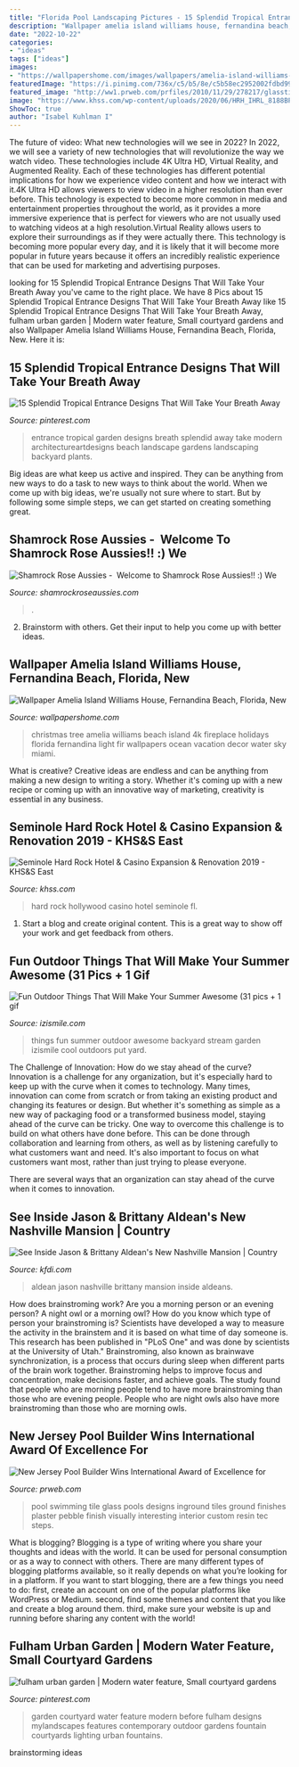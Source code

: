 ```yaml
---
title: "Florida Pool Landscaping Pictures - 15 Splendid Tropical Entrance Designs That Will Take Your Breath Away"
description: "Wallpaper amelia island williams house, fernandina beach, florida, new"
date: "2022-10-22"
categories:
- "ideas"
tags: ["ideas"]
images:
- "https://wallpapershome.com/images/wallpapers/amelia-island-williams-house-3840x2160-fernandina-beach-florida-new-499.jpg"
featuredImage: "https://i.pinimg.com/736x/c5/b5/8e/c5b58ec2952002fdbd9930636ad6f91d.jpg"
featured_image: "http://ww1.prweb.com/prfiles/2010/11/29/278217/glasstilefloor.jpg"
image: "https://www.khss.com/wp-content/uploads/2020/06/HRH_IHRL_8188BPF-2500x1405.jpg"
ShowToc: true
author: "Isabel Kuhlman I"
---
```



The future of video: What new technologies will we see in 2022?
In 2022, we will see a variety of new technologies that will revolutionize the way we watch video. These technologies include 4K Ultra HD, Virtual Reality, and Augmented Reality. Each of these technologies has different potential implications for how we experience video content and how we interact with it.4K Ultra HD allows viewers to view video in a higher resolution than ever before. This technology is expected to become more common in media and entertainment properties throughout the world, as it provides a more immersive experience that is perfect for viewers who are not usually used to watching videos at a high resolution.Virtual Reality allows users to explore their surroundings as if they were actually there. This technology is becoming more popular every day, and it is likely that it will become more popular in future years because it offers an incredibly realistic experience that can be used for marketing and advertising purposes.

	

		
looking for 15 Splendid Tropical Entrance Designs That Will Take Your Breath Away you've came to the right place. We have 8 Pics about 15 Splendid Tropical Entrance Designs That Will Take Your Breath Away like 15 Splendid Tropical Entrance Designs That Will Take Your Breath Away, fulham urban garden | Modern water feature, Small courtyard gardens and also Wallpaper Amelia Island Williams House, Fernandina Beach, Florida, New. Here it is:
		
    
## 15 Splendid Tropical Entrance Designs That Will Take Your Breath Away

<img loading=lazy src="https://i.pinimg.com/736x/6d/fe/aa/6dfeaa4e02fd9432b407aa9178da174c.jpg" onerror="this.onerror=null;this.src='https://tse2.mm.bing.net/th?id=OIP.gOdjSZG1kC0Fwptk1l7a0AHaLH&amp;pid=15.1';" alt="15 Splendid Tropical Entrance Designs That Will Take Your Breath Away">

_Source: pinterest.com_

>entrance tropical garden designs breath splendid away take modern architectureartdesigns beach landscape gardens landscaping backyard plants. 

	

Big ideas are what keep us active and inspired. They can be anything from new ways to do a task to new ways to think about the world. When we come up with big ideas, we're usually not sure where to start. But by following some simple steps, we can get started on creating something great.

    
## Shamrock Rose Aussies - ﻿﻿﻿ Welcome To Shamrock Rose Aussies!! :) We

<img loading=lazy src="http://shamrockroseaussies.com/yahoo_site_admin/assets/images/DSC_0376.7603913_std.JPG" onerror="this.onerror=null;this.src='https://tse1.mm.bing.net/th?id=OIP.Iws8PnI38sIw8Ut9dqL-WAHaFd&amp;pid=15.1';" alt="Shamrock Rose Aussies - ﻿﻿﻿ Welcome to Shamrock Rose Aussies!! :) We">

_Source: shamrockroseaussies.com_

>. 

	

2. Brainstorm with others. Get their input to help you come up with better ideas.

    
## Wallpaper Amelia Island Williams House, Fernandina Beach, Florida, New

<img loading=lazy src="https://wallpapershome.com/images/wallpapers/amelia-island-williams-house-3840x2160-fernandina-beach-florida-new-499.jpg" onerror="this.onerror=null;this.src='https://tse1.mm.bing.net/th?id=OIP.l8PPYWLspn1JfnoJxcqahQHaEK&amp;pid=15.1';" alt="Wallpaper Amelia Island Williams House, Fernandina Beach, Florida, New">

_Source: wallpapershome.com_

>christmas tree amelia williams beach island 4k fireplace holidays florida fernandina light fir wallpapers ocean vacation decor water sky miami. 

	

What is creative?
Creative ideas are endless and can be anything from making a new design to writing a story. Whether it's coming up with a new recipe or coming up with an innovative way of marketing, creativity is essential in any business.

    
## Seminole Hard Rock Hotel &amp; Casino Expansion &amp; Renovation 2019 - KHS&amp;S East

<img loading=lazy src="https://www.khss.com/wp-content/uploads/2020/06/HRH_IHRL_8188BPF-2500x1405.jpg" onerror="this.onerror=null;this.src='https://tse3.mm.bing.net/th?id=OIP.BrfTh5Ah2ZKMl1oWwei3xQHaEK&amp;pid=15.1';" alt="Seminole Hard Rock Hotel &amp; Casino Expansion &amp; Renovation 2019 - KHS&amp;S East">

_Source: khss.com_

>hard rock hollywood casino hotel seminole fl. 

	

1. Start a blog and create original content. This is a great way to show off your work and get feedback from others.

    
## Fun Outdoor Things That Will Make Your Summer Awesome (31 Pics + 1 Gif

<img loading=lazy src="http://img.izismile.com/img/img7/20140331/640/fun_outdoor_things_that_will_make_your_summer_awesome_640_15.jpg" onerror="this.onerror=null;this.src='https://tse4.mm.bing.net/th?id=OIP.O0_SAr-I4VWe0s5S8DPxAgHaLV&amp;pid=15.1';" alt="Fun Outdoor Things That Will Make Your Summer Awesome (31 pics + 1 gif">

_Source: izismile.com_

>things fun summer outdoor awesome backyard stream garden izismile cool outdoors put yard. 

	

The Challenge of Innovation: How do we stay ahead of the curve?
Innovation is a challenge for any organization, but it's especially hard to keep up with the curve when it comes to technology. Many times, innovation can come from scratch or from taking an existing product and changing its features or design. But whether it's something as simple as a new way of packaging food or a transformed business model, staying ahead of the curve can be tricky.
One way to overcome this challenge is to build on what others have done before. This can be done through collaboration and learning from others, as well as by listening carefully to what customers want and need. It's also important to focus on what customers want most, rather than just trying to please everyone.

There are several ways that an organization can stay ahead of the curve when it comes to innovation.

    
## See Inside Jason &amp; Brittany Aldean&#039;s New Nashville Mansion | Country

<img loading=lazy src="https://dehayf5mhw1h7.cloudfront.net/wp-content/uploads/sites/1255/2020/06/15081558/Aldean-Home-4.jpg" onerror="this.onerror=null;this.src='https://tse2.mm.bing.net/th?id=OIP.pE56GxL_ODnfc4ZPgzFQTwHaNH&amp;pid=15.1';" alt="See Inside Jason &amp; Brittany Aldean&#039;s New Nashville Mansion | Country">

_Source: kfdi.com_

>aldean jason nashville brittany mansion inside aldeans. 

	

How does brainstroming work?
Are you a morning person or an evening person? A night owl or a morning owl? How do you know which type of person your brainstroming is? Scientists have developed a way to measure the activity in the brainstem and it is based on what time of day someone is. This research has been published in "PLoS One" and was done by scientists at the University of Utah."
Brainstroming, also known as brainwave synchronization, is a process that occurs during sleep when different parts of the brain work together. Brainstroming helps to improve focus and concentration, make decisions faster, and achieve goals. The study found that people who are morning people tend to have more brainstroming than those who are evening people. People who are night owls also have more brainstroming than those who are morning owls.

    
## New Jersey Pool Builder Wins International Award Of Excellence For

<img loading=lazy src="http://ww1.prweb.com/prfiles/2010/11/29/278217/glasstilefloor.jpg" onerror="this.onerror=null;this.src='https://tse3.mm.bing.net/th?id=OIP.s2-q5EKszuqiR33W_pVUTgHaE8&amp;pid=15.1';" alt="New Jersey Pool Builder Wins International Award of Excellence for">

_Source: prweb.com_

>pool swimming tile glass pools designs inground tiles ground finishes plaster pebble finish visually interesting interior custom resin tec steps. 

	

What is blogging?
Blogging is a type of writing where you share your thoughts and ideas with the world. It can be used for personal consumption or as a way to connect with others. There are many different types of blogging platforms available, so it really depends on what you’re looking for in a platform. If you want to start blogging, there are a few things you need to do: first, create an account on one of the popular platforms like WordPress or Medium. second, find some themes and content that you like and create a blog around them. third, make sure your website is up and running before sharing any content with the world!

    
## Fulham Urban Garden | Modern Water Feature, Small Courtyard Gardens

<img loading=lazy src="https://i.pinimg.com/736x/c5/b5/8e/c5b58ec2952002fdbd9930636ad6f91d.jpg" onerror="this.onerror=null;this.src='https://tse2.mm.bing.net/th?id=OIP.fWTuJhBd231-PZVndbEpgwAAAA&amp;pid=15.1';" alt="fulham urban garden | Modern water feature, Small courtyard gardens">

_Source: pinterest.com_

>garden courtyard water feature modern before fulham designs mylandscapes features contemporary outdoor gardens fountain courtyards lighting urban fountains. 

	
 brainstorming ideas 
